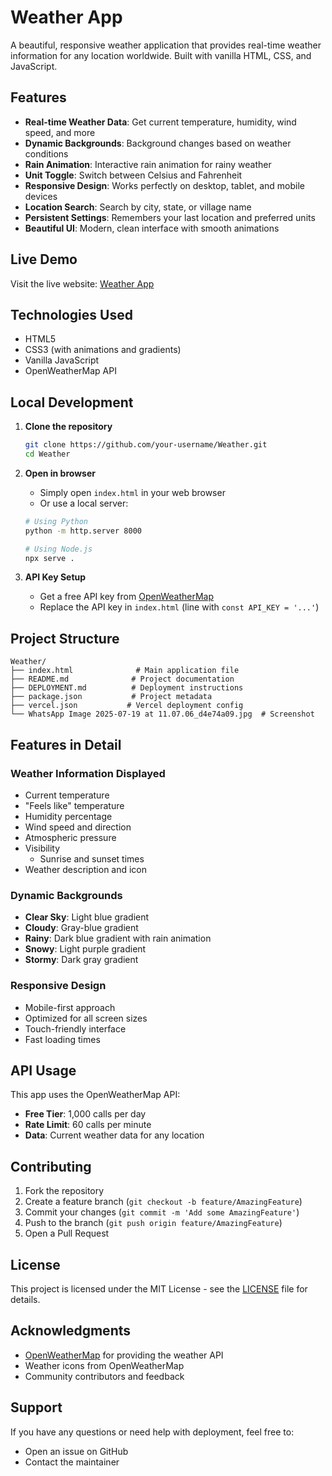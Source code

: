 #  Weather App

A beautiful, responsive weather application that provides real-time weather information for any location worldwide. Built with vanilla HTML, CSS, and JavaScript.

##  Features

- **Real-time Weather Data**: Get current temperature, humidity, wind speed, and more
- **Dynamic Backgrounds**: Background changes based on weather conditions
- **Rain Animation**: Interactive rain animation for rainy weather
- **Unit Toggle**: Switch between Celsius and Fahrenheit
- **Responsive Design**: Works perfectly on desktop, tablet, and mobile devices
- **Location Search**: Search by city, state, or village name
- **Persistent Settings**: Remembers your last location and preferred units
- **Beautiful UI**: Modern, clean interface with smooth animations

##  Live Demo

Visit the live website: [Weather App]((https://weather-e7ee.vercel.app/))

##  Technologies Used

- HTML5
- CSS3 (with animations and gradients)
- Vanilla JavaScript
- OpenWeatherMap API

##  Local Development

1. **Clone the repository**
   ```bash
   git clone https://github.com/your-username/Weather.git
   cd Weather
   ```

2. **Open in browser**
   - Simply open `index.html` in your web browser
   - Or use a local server:
   ```bash
   # Using Python
   python -m http.server 8000
   
   # Using Node.js
   npx serve .
   ```

3. **API Key Setup**
   - Get a free API key from [OpenWeatherMap](https://openweathermap.org/api)
   - Replace the API key in `index.html` (line with `const API_KEY = '...'`)

##  Project Structure

```
Weather/
├── index.html              # Main application file
├── README.md              # Project documentation
├── DEPLOYMENT.md          # Deployment instructions
├── package.json           # Project metadata
├── vercel.json           # Vercel deployment config
└── WhatsApp Image 2025-07-19 at 11.07.06_d4e74a09.jpg  # Screenshot
```

##  Features in Detail

### Weather Information Displayed
- Current temperature
- "Feels like" temperature
- Humidity percentage
- Wind speed and direction
- Atmospheric pressure
- Visibility
   - Sunrise and sunset times
- Weather description and icon

### Dynamic Backgrounds
- **Clear Sky**: Light blue gradient
- **Cloudy**: Gray-blue gradient
- **Rainy**: Dark blue gradient with rain animation
- **Snowy**: Light purple gradient
- **Stormy**: Dark gray gradient

### Responsive Design
- Mobile-first approach
- Optimized for all screen sizes
- Touch-friendly interface
- Fast loading times

##  API Usage

This app uses the OpenWeatherMap API:
- **Free Tier**: 1,000 calls per day
- **Rate Limit**: 60 calls per minute
- **Data**: Current weather data for any location

##  Contributing

1. Fork the repository
2. Create a feature branch (`git checkout -b feature/AmazingFeature`)
3. Commit your changes (`git commit -m 'Add some AmazingFeature'`)
4. Push to the branch (`git push origin feature/AmazingFeature`)
5. Open a Pull Request

##  License

This project is licensed under the MIT License - see the [LICENSE](LICENSE.unknown) file for details.

##  Acknowledgments

- [OpenWeatherMap](https://openweathermap.org/) for providing the weather API
- Weather icons from OpenWeatherMap
- Community contributors and feedback

##  Support

If you have any questions or need help with deployment, feel free to:
- Open an issue on GitHub
- Contact the maintainer
